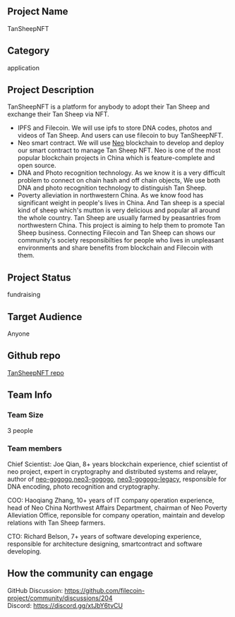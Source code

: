 ## Project Name 

TanSheepNFT

## Category 

application

## Project Description

TanSheepNFT is a platform for anybody to adopt their Tan Sheep and exchange their Tan Sheep via NFT.
* IPFS and Filecoin. We will use ipfs to store DNA codes, photos and videos of Tan Sheep. And users can use filecoin to buy TanSheepNFT.
* Neo smart contract. We will use [Neo](https://neo.org) blockchain to develop and deploy our smart contract to manage Tan Sheep NFT. Neo is one of the most popular blockchain projects in China which is feature-complete and open source.
* DNA and Photo recognition technology. As we know it is a very difficult problem to connect on chain hash and off chain objects, We use both DNA and photo recognition technology to distinguish Tan Sheep.
* Poverty alleviation in northwestern China. As we know food has significant weight in people's lives in China. And Tan sheep is a special kind of sheep which's mutton is very delicious and popular all around the whole country. Tan Sheep are usually farmed by peasantries from northwestern China. This project is aiming to help them to promote Tan Sheep business. Connecting Filecoin and Tan Sheep can shows our community's society responsibilties for people who lives in unpleasant environments and share benefits from blockchain and Filecoin with them.

## Project Status

fundraising

## Target Audience

Anyone

## Github repo

[TanSheepNFT repo](https://github.com/RichardBelson/TanSheepNFT)

## Team Info

### Team Size  

3 people

### Team members

Chief Scientist: Joe Qian, 8+ years blockchain experience, chief scientist of neo project, expert in cryptography and distributed systems and relayer, author of [neo-gogogo](https://github.com/joeqian10/neo-gogogo),[neo3-gogogo](https://github.com/joeqian10/neo3-gogogo), [neo3-gogogo-legacy](https://github.com/joeqian10/neo3-gogogo), responsible for DNA encoding, photo recognition and cryptography.

COO: Haoqiang Zhang, 10+ years of IT company operation experience, head of Neo China Northwest Affairs Department, chairman of Neo Poverty Alleviation Office, reponsible for company operation, maintain and develop relations with Tan Sheep farmers.

CTO: Richard Belson, 7+ years of software developing experience, responsible for architecture designing, smartcontract and software developing.

## How the community can engage

GitHub Discussion: https://github.com/filecoin-project/community/discussions/204  
Discord:  https://discord.gg/xtJbY6tvCU
